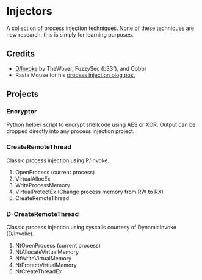 # Injectors

A collection of process injection techniques. None of these techniques are new research, this is simply for learning purposes.

## Credits

- [D/Invoke](https://github.com/TheWover/DInvoke) by TheWover, FuzzySec (b33f), and Cobbr
- Rasta Mouse for his [process injection blog post](https://rastamouse.me/exploring-process-injection-opsec-part-1/)

## Projects

### Encryptor

Python helper script to encrypt shellcode using AES or XOR. Output can be dropped directly into any process injection project.

### CreateRemoteThread

Classic process injection using P/Invoke.

1. OpenProcess (current process)
2. VirtualAllocEx
3. WriteProcessMemory
4. VirtualProtectEx (Change process memory from RW to RX)
5. CreateRemoteThread

### D-CreateRemoteThread

Classic process injection using syscalls courtesy of DynamicInvoke (D/Invoke).

1. NtOpenProcess (current process)
2. NtAllocateVirtualMemory
3. NtWriteVirtualMemory
4. NtProtectVirtualMemory
5. NtCreateThreadEx
